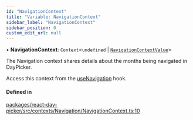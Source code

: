 ```yaml
---
id: "NavigationContext"
title: "Variable: NavigationContext"
sidebar_label: "NavigationContext"
sidebar_position: 0
custom_edit_url: null
---
```


• **NavigationContext**: `Context`<`undefined` \| [`NavigationContextValue`](../interfaces/NavigationContextValue)\>

The Navigation context shares details about the months being navigated in DayPicker.

Access this context from the [useNavigation](../functions/useNavigation) hook.

#### Defined in

[packages/react-day-picker/src/contexts/Navigation/NavigationContext.ts:10](https://github.com/gpbl/react-day-picker/blob/0df406c0/packages/react-day-picker/src/contexts/Navigation/NavigationContext.ts#L10)
